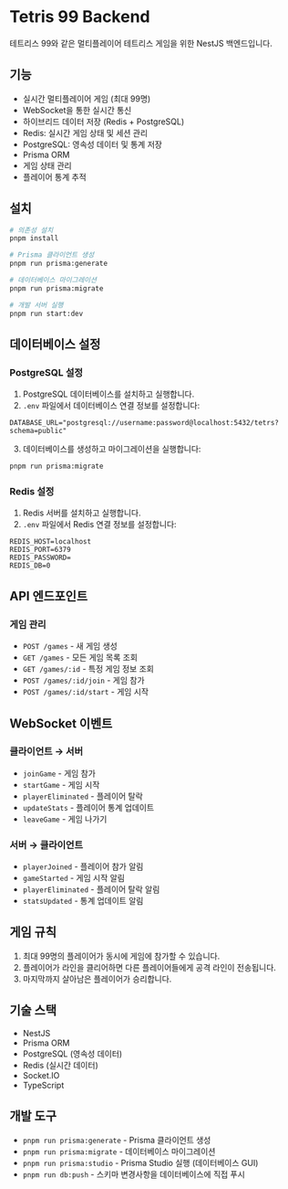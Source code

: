 # Tetris 99 Backend

테트리스 99와 같은 멀티플레이어 테트리스 게임을 위한 NestJS 백엔드입니다.

## 기능

- 실시간 멀티플레이어 게임 (최대 99명)
- WebSocket을 통한 실시간 통신
- 하이브리드 데이터 저장 (Redis + PostgreSQL)
- Redis: 실시간 게임 상태 및 세션 관리
- PostgreSQL: 영속성 데이터 및 통계 저장
- Prisma ORM
- 게임 상태 관리
- 플레이어 통계 추적

## 설치

```bash
# 의존성 설치
pnpm install

# Prisma 클라이언트 생성
pnpm run prisma:generate

# 데이터베이스 마이그레이션
pnpm run prisma:migrate

# 개발 서버 실행
pnpm run start:dev
```

## 데이터베이스 설정

### PostgreSQL 설정

1. PostgreSQL 데이터베이스를 설치하고 실행합니다.
2. `.env` 파일에서 데이터베이스 연결 정보를 설정합니다:

```env
DATABASE_URL="postgresql://username:password@localhost:5432/tetrs?schema=public"
```

3. 데이터베이스를 생성하고 마이그레이션을 실행합니다:

```bash
pnpm run prisma:migrate
```

### Redis 설정

1. Redis 서버를 설치하고 실행합니다.
2. `.env` 파일에서 Redis 연결 정보를 설정합니다:

```env
REDIS_HOST=localhost
REDIS_PORT=6379
REDIS_PASSWORD=
REDIS_DB=0
```

## API 엔드포인트

### 게임 관리

- `POST /games` - 새 게임 생성
- `GET /games` - 모든 게임 목록 조회
- `GET /games/:id` - 특정 게임 정보 조회
- `POST /games/:id/join` - 게임 참가
- `POST /games/:id/start` - 게임 시작

## WebSocket 이벤트

### 클라이언트 → 서버

- `joinGame` - 게임 참가
- `startGame` - 게임 시작
- `playerEliminated` - 플레이어 탈락
- `updateStats` - 플레이어 통계 업데이트
- `leaveGame` - 게임 나가기

### 서버 → 클라이언트

- `playerJoined` - 플레이어 참가 알림
- `gameStarted` - 게임 시작 알림
- `playerEliminated` - 플레이어 탈락 알림
- `statsUpdated` - 통계 업데이트 알림

## 게임 규칙

1. 최대 99명의 플레이어가 동시에 게임에 참가할 수 있습니다.
2. 플레이어가 라인을 클리어하면 다른 플레이어들에게 공격 라인이 전송됩니다.
3. 마지막까지 살아남은 플레이어가 승리합니다.

## 기술 스택

- NestJS
- Prisma ORM
- PostgreSQL (영속성 데이터)
- Redis (실시간 데이터)
- Socket.IO
- TypeScript

## 개발 도구

- `pnpm run prisma:generate` - Prisma 클라이언트 생성
- `pnpm run prisma:migrate` - 데이터베이스 마이그레이션
- `pnpm run prisma:studio` - Prisma Studio 실행 (데이터베이스 GUI)
- `pnpm run db:push` - 스키마 변경사항을 데이터베이스에 직접 푸시
